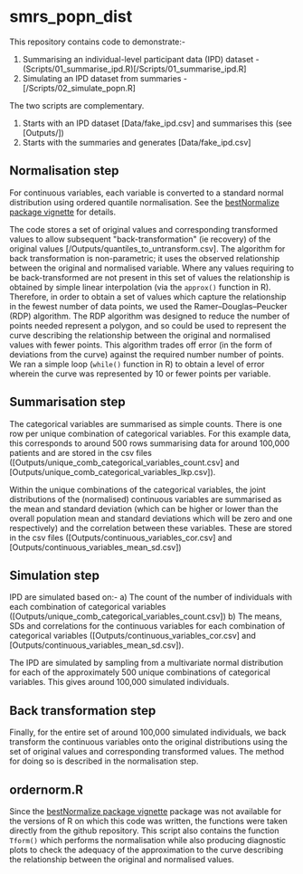 # smrs_popn_dist

This repository contains code to demonstrate:- 
1. Summarising an individual-level participant data (IPD) dataset - (Scripts/01_summarise_ipd.R)[/Scripts/01_summarise_ipd.R]
2. Simulating an IPD dataset from summaries - [/Scripts/02_simulate_popn.R]

The two scripts are complementary.
01. Starts with an IPD dataset [Data/fake_ipd.csv] and summarises this (see [Outputs/])
02. Starts with the summaries and generates [Data/fake_ipd.csv]

## Normalisation step

For continuous variables, each variable is converted to a standard normal distribution using ordered quantile normalisation. See the [bestNormalize package vignette](https://cran.r-project.org/web/packages/bestNormalize/vignettes/bestNormalize.html) for details.

The code stores a set of original values and corresponding transformed values to allow subsequent "back-transformation" (ie recovery) of the original values [/Outputs/quantiles_to_untransform.csv]. The algorithm for back transformation is non-parametric; it uses the observed relationship between the original and normalised variable. Where any values requiring to be back-transformed are not present in this set of values the relationship is obtained by simple linear interpolation (via the `approx()` function in R). Therefore, in order to obtain a set of values which capture the relationship in the fewest number of data points, we used the  Ramer–Douglas–Peucker (RDP) algorithm. The RDP algorithm was designed to reduce the number of points needed represent a polygon, and so could be used to represent the curve describing the relationship between the original and normalised values with fewer points. This algorithm trades off error (in the form of deviations from the curve) against the required number number of points. We ran a simple loop (`while()` function in R) to obtain a level of error wherein the curve was represented by 10 or fewer points per variable.

## Summarisation step

The categorical variables are summarised as simple counts. There is one row per unique combination of categorical variables. For this example data, this corresponds to around 500 rows summarising data for around 100,000 patients and are stored in the csv files ([Outputs/unique_comb_categorical_variables_count.csv] and [Outputs/unique_comb_categorical_variables_lkp.csv]).

Within the unique combinations of the categorical variables, the joint distributions of the (normalised) continuous variables are summarised as the mean and standard deviation (which can be higher or lower than the overall population mean and standard deviations which will be zero and one respectively) and the correlation between these variables. These are stored in the csv files ([Outputs/continuous_variables_cor.csv] and
[Outputs/continuous_variables_mean_sd.csv])

## Simulation step

IPD are simulated based on:-
 a) The count of the number of individuals with each combination of categorical variables ([Outputs/unique_comb_categorical_variables_count.csv])
 b) The means, SDs and correlations for the continuous variables for each combination of categorical variables ([Outputs/continuous_variables_cor.csv] and
[Outputs/continuous_variables_mean_sd.csv]).
 
The IPD are simulated by sampling from a multivariate normal distribution for each of the approximately 500 unique combinations of categorical variables. This gives around 100,000 simulated individuals.

## Back transformation step

Finally, for the entire set of around 100,000 simulated individuals, we back transform the continuous variables onto the original distributions using the set of original values and corresponding transformed values. The method for doing so is described in the normalisation step.

## ordernorm.R

Since the [bestNormalize package vignette](https://cran.r-project.org/web/packages/bestNormalize/vignettes/bestNormalize.html) package was not available for the versions of R on which this code was written, the functions were taken directly from the github repository. This script also contains the function ` Tform()` which performs the normalisation while also producing diagnostic plots to check the adequacy of the approximation to the curve describing the relationship between the original and normalised values.
